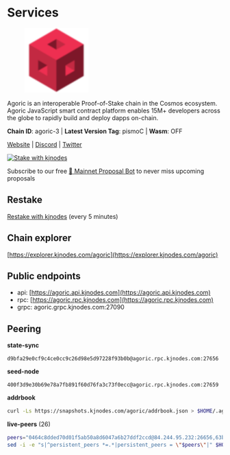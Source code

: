 # Services

<figure><img src="https://raw.githubusercontent.com/kj89/cosmos-images/main/logos/agoric.png" width="150" alt=""><figcaption></figcaption></figure>

Agoric is an interoperable Proof-of-Stake chain in the Cosmos ecosystem.  Agoric JavaScript smart contract platform enables 15M+ developers across the  globe to rapidly build and deploy dapps on-chain.

**Chain ID**: agoric-3 | **Latest Version Tag**: pismoC | **Wasm**: OFF

[Website](https://agoric.com) | [Discord](https://discord.com/invite/qDW8DRes4s) | [Twitter](https://twitter.com/agoric)

[![Stake with kjnodes](https://i.ibb.co/cr44Q8j/button-stake-with-kjnodes.png)](https://restake.app/agoric/agoricvaloper1ku5sm2twlsywdrp4wz3kfwgyrtqtp0lpr3nvk8)

Subscribe to our free [🤖 Mainnet Proposal Bot](https://t.me/kjnodes_proposal_bot) to never miss upcoming proposals

## Restake

[Restake with kjnodes](https://restake.app/agoric/agoricvaloper1ku5sm2twlsywdrp4wz3kfwgyrtqtp0lpr3nvk8) (every 5 minutes)
## Chain explorer
[https://explorer.kjnodes.com/agoric](https://explorer.kjnodes.com/agoric)

## Public endpoints

* api: [https://agoric.api.kjnodes.com](https://agoric.api.kjnodes.com)
* rpc: [https://agoric.rpc.kjnodes.com](https://agoric.rpc.kjnodes.com)
* grpc: agoric.grpc.kjnodes.com:27090

## Peering

**state-sync**

```text
d9bfa29e0cf9c4ce0cc9c26d98e5d97228f93b0b@agoric.rpc.kjnodes.com:27656
```

**seed-node**

```text
400f3d9e30b69e78a7fb891f60d76fa3c73f0ecc@agoric.rpc.kjnodes.com:27659
```

**addrbook**
```bash
curl -Ls https://snapshots.kjnodes.com/agoric/addrbook.json > $HOME/.agoric/config/addrbook.json
```

**live-peers** (26)
```bash
peers="0464c8dded70d01f5ab50a8d6047a6b27ddf2ccd@84.244.95.232:26656,63bd6649f80362ce513027d99ef32c826fdbd259@45.9.62.136:26656,506f9bca6ce2f29a2556427f90693a8ee1b100ff@178.128.238.183:26060,0f642db2770d4dd3e0d030b2f14f1365e40f3b38@82.100.58.101:26657,9837ffb0e6efb898b55e02f53005b95a727f32d1@18.142.177.75:26656,b10682f3c25882b5ef94da284a4a195efad69d0d@95.216.94.106:26656,3704274281d20dc09e7161d80a1e16bcb2de0fbf@185.216.33.154:26656,711f6f36a6ec3924b6d721de6adce604092e59f2@116.202.226.169:26656,3ba7770c5a4a09259e5bc41cc79c5b1aeddae0de@34.118.76.216:26656,37933cb8069e22554e454294d529eddb0fdae145@52.56.185.212:26656,5e0acd690771af91625095185f6081dd1bccdb8f@78.47.21.189:26656,9e673680df593d841b0e09c49f87409654d84ae9@95.217.202.49:37656,a38a30c1dd31f63be2befd40b82964b215c3c288@165.22.251.28:26656,0837c0dac0bb15e79e64207bb0fa5a9a6fa42ad4@178.62.116.62:26656,9d2bf3feb8a0a95ccce16a94f926d1c5ddad5190@65.108.121.110:12656,f095bb53006ebddcbbf29c8df70dddcba6419e36@142.93.145.13:26656,e70955351f601ea5be9a9bf41032949a777f31b3@207.244.255.229:10003,aede0d57cd77051cf1270675fa770c22e8074501@64.32.40.134:26656,ebc272824924ea1a27ea3183dd0b9ba713494f83@195.3.220.135:27106,cef26a8de3aa31f1f4e63898b38667b0816f35d3@14.224.155.176:26656,d56af8cb0716909f9b804e7dec8c1d34ae4eed16@65.108.142.81:26676,9661393350ef8224aaa620f543a7710c9af9c495@195.14.6.55:26656,ca4c3b9d0cf78d934a3b972c328db2e4a9a66c42@64.32.40.114:26656,e7d29407e1a8f0dc84989960b7e984725ddbdc76@65.108.108.42:26656,80e8d307c7b1e7027645a0054ba3e08addfa83b2@88.99.217.85:26656,d9bfa29e0cf9c4ce0cc9c26d98e5d97228f93b0b@65.109.88.38:27656"
sed -i -e "s|^persistent_peers *=.*|persistent_peers = \"$peers\"|" $HOME/.agoric/config/config.toml
```
